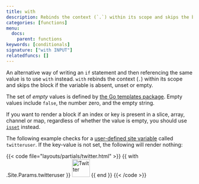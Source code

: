 ```yaml
---
title: with
description: Rebinds the context (`.`) within its scope and skips the block if the variable is absent or empty.
categories: [functions]
menu:
  docs:
    parent: functions
keywords: [conditionals]
signature: ["with INPUT"]
relatedfuncs: []
---
```


An alternative way of writing an `if` statement and then referencing the same value is to use `with` instead. `with` rebinds the context (`.`) within its scope and skips the block if the variable is absent, unset or empty.

The set of *empty* values is defined by [the Go templates package](https://golang.org/pkg/text/template/). Empty values include `false`, the number zero, and the empty string.

If you want to render a block if an index or key is present in a slice, array, channel or map, regardless of whether the value is empty, you should use [`isset`](/functions/isset) instead.

The following example checks for a [user-defined site variable](/variables/site/) called `twitteruser`. If the key-value is not set, the following will render nothing:

{{< code file="layouts/partials/twitter.html" >}}
{{ with .Site.Params.twitteruser }}<span class="twitter">
<a href="https://twitter.com/{{ . }}" rel="author">
<img src="/images/twitter.png" width="48" height="48" title="Twitter: {{ . }}"
 alt="Twitter"></a>
</span>{{ end }}
{{< /code >}}
